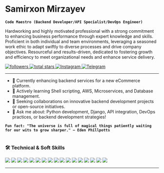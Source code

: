 # Samirxon Mirzayev

**`Code Maestro (Backend Developer/API Specialist/DevOps Engineer)`**

Hardworking and highly motivated professional with a strong commitment to enhancing business performance through expert knowledge and skills. Proficient in both individual and team environments, leveraging a seasoned work ethic to adapt swiftly to diverse processes and drive company objectives. Resourceful and results-driven, dedicated to fostering growth and efficiency to meet organizational needs and enhance service delivery.

<p align="left">
   <a href="https://github.com/mir7ayev?tab=followers">
      <img alt="followers" title="Follow me on Github" src="https://custom-icon-badges.demolab.com/github/followers/mir7ayev?color=236ad3&labelColor=1155ba&style=for-the-badge&logo=person-add&label=Follow&logoColor=white"/>
   </a>
   <a href="https://github.com/mir7ayev?tab=repositories&sort=stargazers">
      <img alt="total stars" title="Total stars on GitHub" src="https://custom-icon-badges.demolab.com/github/stars/mir7ayev?color=55960c&style=for-the-badge&labelColor=488207&logo=star"/>
   </a>
   <a href="https://www.instagram.com/samirxonmirzayev/">
      <img alt="Instagram" title="Follow me on Instagram" src="https://img.shields.io/badge/Instagram-%23E4405F.svg?style=for-the-badge&logo=Instagram&logoColor=white"/>
   </a>
   <a href="https://t.me/samirxonmirzayev">
      <img alt="Telegram" title="Contact me on Telegram" src="https://img.shields.io/badge/Telegram-%232CA5E0.svg?style=for-the-badge&logo=Telegram&logoColor=white"/>
   </a>
</p>

---

- 🔭 Currently enhancing backend services for a new eCommerce platform.
- 🌱 Actively learning Shell scripting, AWS, Microservices, and Database management.
- 👯 Seeking collaborations on innovative backend development projects or open-source initiatives.
- 💬 Ask me about: Python development, Django, API integration, DevOps practices, or backend development strategies!

**`Fun fact: "The universe is full of magical things patiently waiting for our wits to grow sharper." — Eden Phillpotts`**

#

### 🛠️ Technical & Soft Skills
<p>
  <img src="https://img.shields.io/badge/Python-3776AB?style=for-the-badge&logo=python&logoColor=white"/>
  <img src="https://img.shields.io/badge/Django_(DRF)-092E20?style=for-the-badge&logo=django&logoColor=white"/>
  <img src="https://img.shields.io/badge/Frappe-5194f0?style=for-the-badge&logo=frappe&logoColor=white"/>
  <img src="https://img.shields.io/badge/JavaScript-F7DF1E?style=for-the-badge&logo=javascript&logoColor=black"/>
  <img src="https://img.shields.io/badge/HTML5-E34F26?style=for-the-badge&logo=html5&logoColor=white"/>
  <img src="https://img.shields.io/badge/CSS3-1572B6?style=for-the-badge&logo=css3&logoColor=white"/>
  <img src="https://img.shields.io/badge/PostgreSQL-336791?style=for-the-badge&logo=postgresql&logoColor=white"/>
  <img src="https://img.shields.io/badge/MySQL-4479A1?style=for-the-badge&logo=mysql&logoColor=white"/>
  <img src="https://img.shields.io/badge/Git-F05032?style=for-the-badge&logo=git&logoColor=white"/>
  <img src="https://img.shields.io/badge/Bash-4EAA25?style=for-the-badge&logo=gnu-bash&logoColor=white"/>
  <img src="https://img.shields.io/badge/Hypervisor_and_Networking-darkblue?style=for-the-badge"/>
  <img src="https://img.shields.io/badge/Algorithms_and_Data_Structures-darkgreen?style=for-the-badge"/>
  <img src="https://img.shields.io/badge/LLMs_for_Coding_Assistance-brown?style=for-the-badge"/>
  <img src="https://img.shields.io/badge/Teamwork_and_Collaboration-gray?style=for-the-badge"/>
  <img src="https://img.shields.io/badge/Excellent_Communication-gray?style=for-the-badge"/>
  <img src="https://img.shields.io/badge/High_Quality_Code_Writing-gray?style=for-the-badge"/>
  <img src="https://img.shields.io/badge/Debugging_and_Testing-gray?style=for-the-badge"/>
</p>

---
